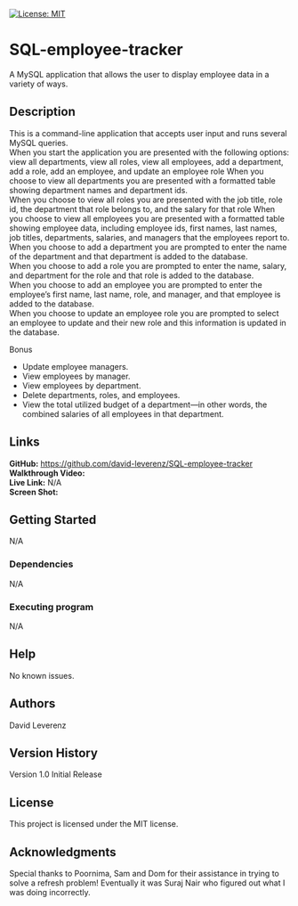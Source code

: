 [![License: MIT](https://img.shields.io/badge/License-MIT-yellow.svg)](https://opensource.org/licenses/MIT)
# SQL-employee-tracker
A MySQL application that allows the user to display employee data in a variety of ways.

## Description
This is a command-line application that accepts user input and runs several MySQL queries.<br>
When you start the application you are presented with the following options: view all departments, view all roles, view all employees, add a department, add a role, add an employee, and update an employee role
When you choose to view all departments you are presented with a formatted table showing department names and department ids.<br>
When you choose to view all roles you are presented with the job title, role id, the department that role belongs to, and the salary for that role
When you choose to view all employees you are presented with a formatted table showing employee data, including employee ids, first names, last names, job titles, departments, salaries, and managers that the employees report to.<br>
When you choose to add a department you are prompted to enter the name of the department and that department is added to the database.<br>
When you choose to add a role you are prompted to enter the name, salary, and department for the role and that role is added to the database.<br>
When you choose to add an employee you are prompted to enter the employee’s first name, last name, role, and manager, and that employee is added to the database.<br>
When you choose to update an employee role you are prompted to select an employee to update and their new role and this information is updated in the database.<br>

Bonus<br>
* Update employee managers.<br>
* View employees by manager.<br>
* View employees by department.<br>
* Delete departments, roles, and employees.<br>
* View the total utilized budget of a department&mdash;in other words, the combined salaries of all employees in that department.<br>

## Links
**GitHub:** https://github.com/david-leverenz/SQL-employee-tracker<br>
**Walkthrough Video:** <br>
**Live Link:** N/A <br>
**Screen Shot:** <br>


## Getting Started
N/A
### Dependencies
N/A
### Executing program
N/A
## Help
No known issues.
## Authors
David Leverenz 
## Version History
Version 1.0 Initial Release
## License
This project is licensed under the MIT license.
## Acknowledgments
Special thanks to Poornima, Sam and Dom for their assistance in trying to solve a refresh problem!  Eventually it was Suraj Nair who figured out what I was doing incorrectly.

